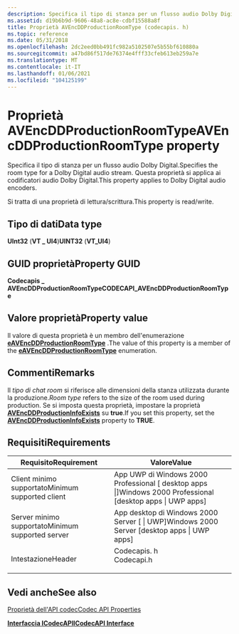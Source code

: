 ```yaml
---
description: Specifica il tipo di stanza per un flusso audio Dolby Digital. Questa proprietà si applica ai codificatori audio Dolby Digital.
ms.assetid: d19b6b9d-9606-48a8-ac8e-cdbf15588a8f
title: Proprietà AVEncDDProductionRoomType (codecapis. h)
ms.topic: reference
ms.date: 05/31/2018
ms.openlocfilehash: 2dc2eed0bb491fc982a5102507e5b55bf610880a
ms.sourcegitcommit: a47bd86f517de76374e4fff33cfeb613eb259a7e
ms.translationtype: MT
ms.contentlocale: it-IT
ms.lasthandoff: 01/06/2021
ms.locfileid: "104125199"
---
```

# <a name="avencddproductionroomtype-property"></a><span data-ttu-id="54e25-104">Proprietà AVEncDDProductionRoomType</span><span class="sxs-lookup"><span data-stu-id="54e25-104">AVEncDDProductionRoomType property</span></span>

<span data-ttu-id="54e25-105">Specifica il tipo di stanza per un flusso audio Dolby Digital.</span><span class="sxs-lookup"><span data-stu-id="54e25-105">Specifies the room type for a Dolby Digital audio stream.</span></span> <span data-ttu-id="54e25-106">Questa proprietà si applica ai codificatori audio Dolby Digital.</span><span class="sxs-lookup"><span data-stu-id="54e25-106">This property applies to Dolby Digital audio encoders.</span></span>

<span data-ttu-id="54e25-107">Si tratta di una proprietà di lettura/scrittura.</span><span class="sxs-lookup"><span data-stu-id="54e25-107">This property is read/write.</span></span>

## <a name="data-type"></a><span data-ttu-id="54e25-108">Tipo di dati</span><span class="sxs-lookup"><span data-stu-id="54e25-108">Data type</span></span>

<span data-ttu-id="54e25-109">**UInt32** (**VT \_ UI4**)</span><span class="sxs-lookup"><span data-stu-id="54e25-109">**UINT32** (**VT\_UI4**)</span></span>

## <a name="property-guid"></a><span data-ttu-id="54e25-110">GUID proprietà</span><span class="sxs-lookup"><span data-stu-id="54e25-110">Property GUID</span></span>

<span data-ttu-id="54e25-111">**Codecapis \_ AVEncDDProductionRoomType**</span><span class="sxs-lookup"><span data-stu-id="54e25-111">**CODECAPI\_AVEncDDProductionRoomType**</span></span>

## <a name="property-value"></a><span data-ttu-id="54e25-112">Valore proprietà</span><span class="sxs-lookup"><span data-stu-id="54e25-112">Property value</span></span>

<span data-ttu-id="54e25-113">Il valore di questa proprietà è un membro dell'enumerazione [**eAVEncDDProductionRoomType**](/windows/win32/api/codecapi/ne-codecapi-eavencddproductionroomtype) .</span><span class="sxs-lookup"><span data-stu-id="54e25-113">The value of this property is a member of the [**eAVEncDDProductionRoomType**](/windows/win32/api/codecapi/ne-codecapi-eavencddproductionroomtype) enumeration.</span></span>

## <a name="remarks"></a><span data-ttu-id="54e25-114">Commenti</span><span class="sxs-lookup"><span data-stu-id="54e25-114">Remarks</span></span>

<span data-ttu-id="54e25-115">Il *tipo di chat room* si riferisce alle dimensioni della stanza utilizzata durante la produzione.</span><span class="sxs-lookup"><span data-stu-id="54e25-115">*Room type* refers to the size of the room used during production.</span></span> <span data-ttu-id="54e25-116">Se si imposta questa proprietà, impostare la proprietà [**AVEncDDProductionInfoExists**](avencddproductioninfoexists-property.md) su **true**.</span><span class="sxs-lookup"><span data-stu-id="54e25-116">If you set this property, set the [**AVEncDDProductionInfoExists**](avencddproductioninfoexists-property.md) property to **TRUE**.</span></span>

## <a name="requirements"></a><span data-ttu-id="54e25-117">Requisiti</span><span class="sxs-lookup"><span data-stu-id="54e25-117">Requirements</span></span>



| <span data-ttu-id="54e25-118">Requisito</span><span class="sxs-lookup"><span data-stu-id="54e25-118">Requirement</span></span> | <span data-ttu-id="54e25-119">Valore</span><span class="sxs-lookup"><span data-stu-id="54e25-119">Value</span></span> |
|-------------------------------------|---------------------------------------------------------------------------------------|
| <span data-ttu-id="54e25-120">Client minimo supportato</span><span class="sxs-lookup"><span data-stu-id="54e25-120">Minimum supported client</span></span><br/> | <span data-ttu-id="54e25-121">App UWP di Windows 2000 Professional \[ desktop apps \|\]</span><span class="sxs-lookup"><span data-stu-id="54e25-121">Windows 2000 Professional \[desktop apps \| UWP apps\]</span></span><br/>                     |
| <span data-ttu-id="54e25-122">Server minimo supportato</span><span class="sxs-lookup"><span data-stu-id="54e25-122">Minimum supported server</span></span><br/> | <span data-ttu-id="54e25-123">App desktop di Windows 2000 Server \[ \| UWP\]</span><span class="sxs-lookup"><span data-stu-id="54e25-123">Windows 2000 Server \[desktop apps \| UWP apps\]</span></span><br/>                           |
| <span data-ttu-id="54e25-124">Intestazione</span><span class="sxs-lookup"><span data-stu-id="54e25-124">Header</span></span><br/>                   | <dl> <span data-ttu-id="54e25-125"><dt>Codecapis. h</dt></span><span class="sxs-lookup"><span data-stu-id="54e25-125"><dt>Codecapi.h</dt></span></span> </dl> |



## <a name="see-also"></a><span data-ttu-id="54e25-126">Vedi anche</span><span class="sxs-lookup"><span data-stu-id="54e25-126">See also</span></span>

<dl> <dt>

[<span data-ttu-id="54e25-127">Proprietà dell'API codec</span><span class="sxs-lookup"><span data-stu-id="54e25-127">Codec API Properties</span></span>](codec-api-properties.md)
</dt> <dt>

[<span data-ttu-id="54e25-128">**Interfaccia ICodecAPI**</span><span class="sxs-lookup"><span data-stu-id="54e25-128">**ICodecAPI Interface**</span></span>](/windows/desktop/api/Strmif/nn-strmif-icodecapi)
</dt> </dl>

 

